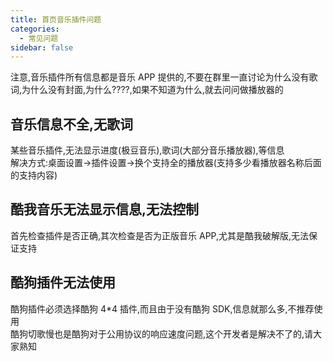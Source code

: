 ```yaml
---
title: 首页音乐插件问题
categories:
  - 常见问题
sidebar: false
---
```


注意,音乐插件所有信息都是音乐 APP 提供的,不要在群里一直讨论为什么没有歌词,为什么没有封面,为什么????,如果不知道为什么,就去问问做播放器的

## 音乐信息不全,无歌词

某些音乐插件,无法显示进度(极豆音乐),歌词(大部分音乐播放器),等信息<br/>
解决方式:桌面设置->插件设置->换个支持全的播放器(支持多少看播放器名称后面的支持内容)

## 酷我音乐无法显示信息,无法控制

首先检查插件是否正确,其次检查是否为正版音乐 APP,尤其是酷我破解版,无法保证支持<br/>

## 酷狗插件无法使用

酷狗插件必须选择酷狗 4\*4 插件,而且由于没有酷狗 SDK,信息就那么多,不推荐使用<br/>
酷狗切歌慢也是酷狗对于公用协议的响应速度问题,这个开发者是解决不了的,请大家熟知<br/>
